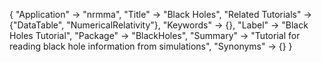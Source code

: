 {
 "Application" -> "nrmma",
 "Title" -> "Black Holes",
 "Related Tutorials" -> {"DataTable", "NumericalRelativity"},
 "Keywords" -> {},
 "Label" -> "Black Holes Tutorial",
 "Package" -> "BlackHoles",
 "Summary" -> "Tutorial for reading black hole information from simulations",
 "Synonyms" -> {}
 }
